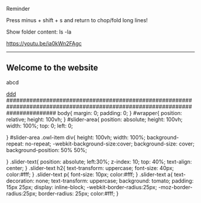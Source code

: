 Reminder

Press minus + shift + s and return to chop/fold long lines!

Show folder content: ls -la

https://youtu.be/ia0kWn2FAgc

*************************************************************************
<!DOCTYPE html>
<html lang="en">
<head>
<meta charset="UTF-8">
<meta name="viewport" content="width=device-width, initial-scale=1.0">
<meta http-equiv="X-UA-Compatible" content="ie=edge">
<link rel="stylesheet" href="https://cdnjs.cloudflare.com/ajax/libs/twitter-bootstrap/4.4.1/css/bootstrap.min.css">
<link rel="stylesheet" href="https://cdnjs.cloudflare.com/ajax/libs/font-awesome/5.11.2/css/all.min.css">
<link rel="stylesheet" href="style.css">
<link rel="stylesheet" href="https://cdnjs.cloudflare.com/ajax/libs/owl-carousel/1.3.3/owl.carousel.min.css">
<link rel="stylesheet" href="https://cdnjs.cloudflare.com/ajax/libs/owl-carousel/1.3.3/owl.carousel.css">
<title>Title</title>
</head>
<body>
        <div id="wrapper">
            <div id="slider-area" class="owl-carousel">
                <div style="background-image: url(abc.jpg);"></div>
                <div style="background-image: url(abc.jpg);"></div>
                <div style="background-image: url(abc.jpg);"></div>
            </div>
        </div>   
        <div class="slider-text">
            <h2>Welcome to the website</h2>
            <p>abcd</p>
            <a href="#a">ddd</a>
        </div>

<script src="https://cdnjs.cloudflare.com/ajax/libs/jquery/3.4.1/jquery.slim.min.js"></script>
<script src="https://cdnjs.cloudflare.com/ajax/libs/popper.js/1.16.0/umd/popper.min.js"></script>
<script src="https://cdnjs.cloudflare.com/ajax/libs/twitter-bootstrap/4.4.1/js/bootstrap.min.js"></script>
<script src="https://cdnjs.cloudflare.com/ajax/libs/owl-carousel/1.3.3/owl.carousel.min.js"></script>
<script>
    $('.owl-carousel').owlCarousel({
    items:1,
    loop:true,
    autoplay:true,
    responsive:{
        0:{
            items:1
        },
        600:{
            items:1
        },
        1000:{
            items:1 
        }
    }
}) 
</script>
</body>
</html>
###############################################################################################################################
body{
    margin: 0;
    padding: 0;
}
#wrapper{
    position: relative;
    height: 100vh;
}
#slider-area{
    position: absolute;
    height: 100vh;
    width: 100%;
    top: 0;
    left: 0;

}
#slider-area .owl-item div{
    height: 100vh;
    width: 100%;
    background-repeat: no-repeat;
    -webkit-background-size:cover;
    background-size: cover;
    background-position: 50% 50%;

}
.slider-text{
    position: absolute;
    left:30%;
    z-index: 10;
    top: 40%;
    text-align: center;
}
.slider-text h2{
    text-transform: uppercase;
    font-size: 40px;
    color:#fff;
}
.slider-text p{
    font-size: 10px;
    color:#fff;
}
.slider-text a{
    text-decoration: none;
    text-transform: uppercase;
    background: tomato;
    padding: 15px 25px;
    display: inline-block;
    -webkit-border-radius:25px;
    -moz-border-radius:25px;
    border-radius: 25px;
    color:#fff;
}
